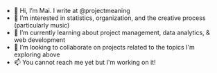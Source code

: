 - 👋 Hi, I’m Mai. I write at @projectmeaning
- 👀 I’m interested in statistics, organization, and the creative process (particularly music)
- 🌱 I’m currently learning about project management, data analytics, & web development
- 💞️ I’m looking to collaborate on projects related to the topics I'm exploring above
- 📫 You cannot reach me yet but I'm working on it!

<!---
projectmeaning/projectmeaning is a ✨ special ✨ repository because its `README.md` (this file) appears on your GitHub profile.
You can click the Preview link to take a look at your changes.
--->
